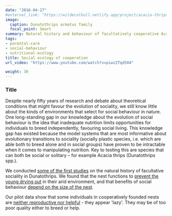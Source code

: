 ```yaml
---
date: "2016-04-27"
#external_link: "https://wildecolhull.netlify.app/project/acacia-thrips/"
image:
  caption: Dunatothrips armatus family
  focal_point: Smart
summary: Natural history and behaviour of facultatively cooperative Acacia thrips in the outback
tags:
- parental-care
- social-behaviour
- nutritional-ecology
title: Social ecology of cooperation
url_video: "https://www.youtube.com/watch?v=piwzZfqd504"

weight: 30
---
```


### Title

Despite nearly fifty years of research and debate about theoretical conditions that might favour the evolution of sociality, we still know little about the kinds of environments that select for social behaviour in nature. One long-standing gap in our knowledge about the evolution of social behaviour is the idea that inadequate nutrition limits opportunities for individuals to breed independently, favouring social living. This knowledge gap has existed because the model systems that are most informative about evolutionary transitions to sociality (socially plastic species, i.e. which are able both to breed alone and in social groups) have proven to be intractable when it comes to manipulating nutrition. Key to testing this are species that can both be social or solitary – for example Acacia thrips (Dunatothrips spp.).

We conducted [some of the first studies](http://localhost:4321/publication/2013-dunatothrips-nh/2013-01-01_natural_history_and_/) on the natural history of facultative sociality in Dunatothrips. We found that the nest functions to [prevent the young drying out](http://localhost:4321/publication/2014-behav-ecol-desiccation/2014-01-01_thrips_domiciles_pro/) in their arid environment, and that benefits of social behaviour [depend on the size of the nest](http://localhost:4321/publication/2018-sci-rep-dunatothrips-skew/).

Our pilot data show that some individuals in cooperatively founded nests are [neither reproductive nor helpful](http://localhost:4321/publication/2019-biorxiv-dunatothrips-dol/2019-01-01_no_division_of_labou/) - they appear 'lazy'. They may be of too poor quality either to breed or help.


